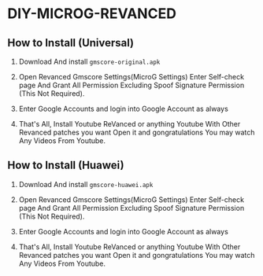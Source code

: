 # DIY-MICROG-REVANCED

## How to Install (Universal)

1. Download And install ```gmscore-original.apk```

2. Open Revanced Gmscore Settings(MicroG Settings) Enter Self-check page And Grant All Permission Excluding Spoof Signature Permission (This Not Required).

3. Enter Google Accounts and login into Google Account as always

4. That's All, Install Youtube ReVanced or anything Youtube With Other Revanced patches you want Open it and gongratulations You may watch Any Videos From Youtube.

## How to Install (Huawei)

1. Download And install ```gmscore-huawei.apk```

2. Open Revanced Gmscore Settings(MicroG Settings) Enter Self-check page And Grant All Permission Excluding Spoof Signature Permission (This Not Required).

3. Enter Google Accounts and login into Google Account as always

4. That's All, Install Youtube ReVanced or anything Youtube With Other Revanced patches you want Open it and gongratulations You may watch Any Videos From Youtube.
